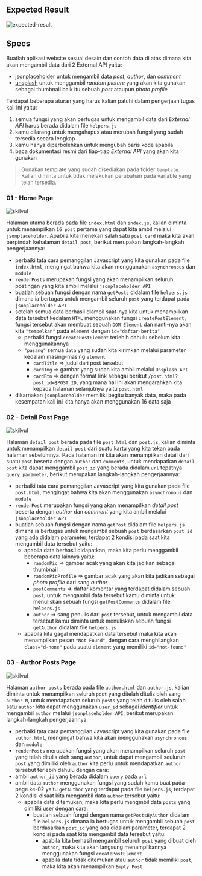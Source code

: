 ## Expected Result

![expected-result](https://skilvul-prod-01.s3.ap-southeast-1.amazonaws.com/lesson/full-stack-assignment/code-challenge-asynchronous-01.gif)

## Specs
Buatlah aplikasi website sesuai desain dan contoh data di atas dimana kita akan mengambil data dari 2 External API yaitu:
- [jsonplaceholder](https://jsonplaceholder.typicode.com/) untuk mengambil data *post*, *author*, dan *comment*
- [unsplash](https://source.unsplash.com/) untuk menggambil *random picture* yang akan kita gunakan sebagai thumbnail baik itu sebuah *post* ataupun *photo profile*

Terdapat beberapa aturan yang harus kalian patuhi dalam pengerjaan tugas kali ini yaitu:
1. semua fungsi yang akan bertugas untuk mengambil data dari *External API* harus berada didalam file `helpers.js`
2. kamu dilarang untuk mengahapus atau merubah fungsi yang sudah tersedia secara lengkap
3. kamu hanya diperbolehkan untuk mengubah baris kode apabila
4. baca dokumentasi resmi dari tiap-tiap *External API* yang akan kita gunakan

> Gunakan template yang sudah disediakan pada folder `template`. Kalian diminta untuk tidak melakukan perubahan pada variable yang telah tersedia.

### 01 - Home Page

![skilvul](
https://skilvul-prod-01.s3.ap-southeast-1.amazonaws.com/lesson/full-stack-assignment/code-challenge-asynchronous-02.png
)

Halaman utama berada pada file `index.html` dan `index.js`, kalian diminta untuk menampilkan `16 post` pertama yang dapat kita ambil melalui `jsonplaceholder`. Apabila kita menekan salah satu `post card` maka kita akan berpindah kehalaman `detail post`, berikut merupakan langkah-langkah pengerjaannya:
- perbaiki tata cara pemanggilan Javascript yang kita gunakan pada file `index.html`, mengingat bahwa kita akan menggunakan `asynchronous` dan `module`
- `renderPosts` merupakan fungsi yang akan menampilkan seluruh postingan yang kita ambil melalui `jsonplaceholder API` 
- buatlah sebuah fungsi dengan nama `getPosts` didalam file `helpers.js` dimana ia bertugas untuk mengambil seluruh `post` yang terdapat pada `jsonplaceholder API`
- setelah semua data berhasil diambil saat-nya kita untuk menampilkan data tersebut kedalam `HTML` menggunakan fungsi `createPostElement`, fungsi tersebut akan membuat sebuah `DOM Element` dan nanti-nya akan kita `"tempelkan"` pada `element` dengan `id="daftar-berita"`
  - perbaiki fungsi `createPostElement` terlebih dahulu sebelum kita menggunakannya
  - `"pasang"` semua `data` yang sudah kita kirimkan melalui parameter kedalam masing-masing `element`
    - `cardTitle` => judul dari post tersebut
    - `cardImg` => gambar yang sudah kita ambil melalui `Unsplash API`
    - `cardBtn` => dengan format link sebagai berikut `/post.html?post_id=$POST_ID`, yang mana hal ini akan mengarahkan kita kepada halaman selanjutnya yaitu `post.html`
- dikarnakan `jsonplaceholder` memiliki begitu banyak data, maka pada kesempatan kali ini kita hanya akan menggunakan 16 data saja

### 02 - Detail Post Page

![skilvul](
https://skilvul-prod-01.s3.ap-southeast-1.amazonaws.com/lesson/full-stack-assignment/code-challenge-asynchronous-03.png
)

Halaman `detail post` berada pada file `post.html` dan `post.js`, kalian diminta untuk menampilkan `detail post` dari suatu kartu yang kita tekan pada halaman sebelumnya. Pada halaman ini kita akan menampilkan detail dari suatu `post` beserta dengan `author` dan `comments`, untuk mendapatkan `detail post` kita dapat menggambil `post_id` yang berada didalam `url` tepatnya `query parameter`, berikut merupakan langkah-langkah pengerjaannya:
- perbaiki tata cara pemanggilan Javascript yang kita gunakan pada file `post.html`, mengingat bahwa kita akan menggunakan `asynchronous` dan `module`
- `renderPost` merupakan fungsi yang akan menampilkan *detail post* beserta dengan *author* dan *comment* yang kita ambil melalui `jsonplaceholder API` 
- buatlah sebuah fungsi dengan nama `getPost` didalam file `helpers.js` dimana ia bertugas untuk mengambil sebuah `post` berdasarkan `post_id` yang ada didalam parameter, terdapat 2 kondisi pada saat kita mengambil data tersebut yaitu:
  - apabila data berhasil didapatkan, maka kita perlu menggambil beberapa data lainnya yaitu:
    - `randomPic` => gambar acak yang akan kita jadikan sebagai thumbnail
    - `randomPicProfile` => gambar acak yang akan kita jadikan sebagai *photo profile* dari sang *author*
    - `postComments` => daftar komentar yang terdapat didalam sebuah `post`, untuk mengambil data tersebut kamu diminta untuk menuliskan sebuah fungsi `getPostComments` didalam file `helpers.js`
    - `author` => sang penulis dari `post` tersebut, untuk mengambil data tersebut kamu diminta untuk menuliskan sebuah fungsi `getAuthor` didalam file `helpers.js`
  - apabila kita gagal mendapatkan data tersebut maka kita akan menampilkan pesan `"Not Found"`, dengan cara menghilangkan `class="d-none"` pada suatu `element` yang memiliki `id="not-found"`

### 03 - Author Posts Page

![skilvul](
https://skilvul-prod-01.s3.ap-southeast-1.amazonaws.com/lesson/full-stack-assignment/code-challenge-asynchronous-04.png
)

Halaman `author posts` berada pada file `author.html` dan `author.js`, kalian diminta untuk menampilkan seluruh `post` yang ditelah ditulis oleh sang `author N`, untuk mendapatkan seluruh `posts` yang telah ditulis oleh salah satu `author` kita dapat menggunakan `user_id` sebagai *identifier* untuk mengambil `author` melalui `jsonplaceholder API`, berikut merupakan langkah-langkah pengerjaannya:
- perbaiki tata cara pemanggilan Javascript yang kita gunakan pada file `author.html`, mengingat bahwa kita akan menggunakan `asynchronous` dan `module`
- `renderPosts` merupakan fungsi yang akan menampilkan seluruh `post` yang telah ditulis oleh sang `author`, untuk dapat mengambil seuluruh `post` yang dimiliki oleh `author` kita perlu untuk mendapatkan `author` tersebut terlebih dahulu dengan cara:
- ambil `author_id` yang berada didalam `query` pada `url`
- ambil data `author` menggunakan fungsi yang sudah kamu buat pada page ke-02 yaitu `getAuthor` yang terdapat pada file `helpers.js`, terdapat 2 kondisi disaat kita mengambil data `author` tersebut yaitu:
  - apabila data ditemukan, maka kita perlu mengmbil data `posts` yang dimiliki user dengan cara:
    - buatlah sebuah fungsi dengan nama `getPostsByAuthor` didalam file `helpers.js` dimana ia bertugas untuk mengambil sebuah `post` berdasarkan `post_id` yang ada didalam parameter, terdapat 2 kondisi pada saat kita mengambil data tersebut yaitu:
      - apabila kita berhasil mengambil seluruh `post` yang dibuat oleh `author`, maka kita akan langsung menampilkannya menggunakan fungsi `createPostElement`
      - apabila data tidak ditemukan atau `author` tidak memiliki `post`, maka kita akan menampilkan `Empty Post`